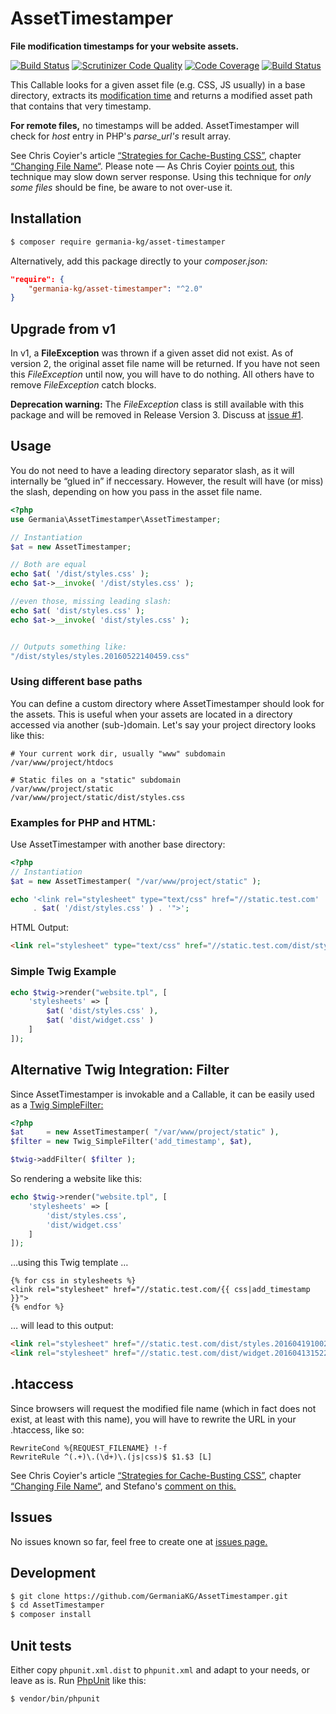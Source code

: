 # AssetTimestamper

**File modification timestamps for your website assets.**

[![Build Status](https://travis-ci.org/GermaniaKG/AssetTimestamper.svg?branch=master)](https://travis-ci.org/GermaniaKG/AssetTimestamper)
[![Scrutinizer Code Quality](https://scrutinizer-ci.com/g/GermaniaKG/AssetTimestamper/badges/quality-score.png?b=master)](https://scrutinizer-ci.com/g/GermaniaKG/AssetTimestamper/?branch=master)
[![Code Coverage](https://scrutinizer-ci.com/g/GermaniaKG/AssetTimestamper/badges/coverage.png?b=master)](https://scrutinizer-ci.com/g/GermaniaKG/AssetTimestamper/?branch=master)
[![Build Status](https://scrutinizer-ci.com/g/GermaniaKG/AssetTimestamper/badges/build.png?b=master)](https://scrutinizer-ci.com/g/GermaniaKG/AssetTimestamper/build-status/master)



This Callable looks for a given asset file (e.g. CSS, JS usually) in a base directory,
extracts its [modification time](http://php.net/manual/en/function.filemtime.php)
and returns a modified asset path that contains that very timestamp.

**For remote files,** no timestamps will be added. AssetTimestamper will check for *host* entry in PHP's *parse_url's* result array.

See Chris Coyier's article [“Strategies for Cache-Busting CSS”](https://css-tricks.com/strategies-for-cache-busting-css), chapter [“Changing File Name“](https://css-tricks.com/strategies-for-cache-busting-css/#article-header-id-2). Please note — As Chris Coyier [points out](https://css-tricks.com/strategies-for-cache-busting-css/#article-header-id-3), this technique may slow down server response. Using this technique for *only some files* should be fine, be aware to not over-use it.

## Installation

```bash
$ composer require germania-kg/asset-timestamper
```

Alternatively, add this package directly to your *composer.json:*

```json
"require": {
    "germania-kg/asset-timestamper": "^2.0"
}
```
## Upgrade from v1

In v1, a **FileException** was thrown if a given asset did not exist. As of version 2, the original asset file name will be returned. If you have not seen this *FileException* until now, you will have to do nothing. All others have to remove *FileException* catch blocks.

**Deprecation warning:** The *FileException* class is still available with this package and will be removed in Release Version 3. Discuss at [issue #1][i1].



## Usage

You do not need to have a leading directory separator slash, as it will internally be “glued in” if neccessary. However, the result will have (or miss) the slash, depending on how you pass in the asset file name.

```php
<?php
use Germania\AssetTimestamper\AssetTimestamper;

// Instantiation
$at = new AssetTimestamper;

// Both are equal
echo $at( '/dist/styles.css' );
echo $at->__invoke( '/dist/styles.css' );

//even those, missing leading slash:
echo $at( 'dist/styles.css' );
echo $at->__invoke( 'dist/styles.css' );


// Outputs something like:
"/dist/styles/styles.20160522140459.css"
```

### Using different base paths

You can define a custom directory where AssetTimestamper should look for the assets. This is useful when your assets are located in a directory accessed via another (sub-)domain. Let's say your project directory looks like this:

```
# Your current work dir, usually "www" subdomain
/var/www/project/htdocs

# Static files on a "static" subdomain
/var/www/project/static
/var/www/project/static/dist/styles.css
```

### Examples for PHP and HTML:

Use AssetTimestamper with another base directory:

```php
<?php
// Instantiation
$at = new AssetTimestamper( "/var/www/project/static" );

echo '<link rel="stylesheet" type="text/css" href="//static.test.com'
     . $at( '/dist/styles.css' ) . '">';
```

HTML Output:

```html
<link rel="stylesheet" type="text/css" href="//static.test.com/dist/styles.20160522140459.css">
```

### Simple Twig Example

```php
echo $twig->render("website.tpl", [
	'stylesheets' => [
		$at( 'dist/styles.css' ),
		$at( 'dist/widget.css' )
	]
]);
```

## Alternative Twig Integration: Filter

Since AssetTimestamper is invokable and a Callable, it can be easily used as a [Twig SimpleFilter:](http://twig.sensiolabs.org/doc/advanced.html#filters)

```php
<?php
$at     = new AssetTimestamper( "/var/www/project/static" ),
$filter = new Twig_SimpleFilter('add_timestamp', $at),

$twig->addFilter( $filter );
```

So rendering a website like this:

```php
echo $twig->render("website.tpl", [
	'stylesheets' => [
		'dist/styles.css',
		'dist/widget.css'
	]
]);
```

…using this Twig template …

```twig
{% for css in stylesheets %}
<link rel="stylesheet" href="//static.test.com/{{ css|add_timestamp }}">
{% endfor %}
```

… will lead to this output:

```html
<link rel="stylesheet" href="//static.test.com/dist/styles.20160419100233.css">
<link rel="stylesheet" href="//static.test.com/dist/widget.20160413152259.css">
```



## .htaccess

Since browsers will request the modified file name (which in fact does not exist, at least with this name), you will have to rewrite the URL in your .htaccess, like so:

```
RewriteCond %{REQUEST_FILENAME} !-f
RewriteRule ^(.+)\.(\d+)\.(js|css)$ $1.$3 [L]
```

See Chris Coyier's article [“Strategies for Cache-Busting CSS”](https://css-tricks.com/strategies-for-cache-busting-css), chapter [“Changing File Name“](https://css-tricks.com/strategies-for-cache-busting-css/#article-header-id-2), and Stefano's [comment on this.](https://css-tricks.com/strategies-for-cache-busting-css/#comment-1596418)




## Issues

No issues known so far, feel free to create one at [issues page.][i0]

[i0]: https://github.com/GermaniaKG/AssetTimestamper/issues 
[i1]: https://github.com/GermaniaKG/AssetTimestamper/issues/1 



## Development

```bash
$ git clone https://github.com/GermaniaKG/AssetTimestamper.git
$ cd AssetTimestamper
$ composer install
```


## Unit tests

Either copy `phpunit.xml.dist` to `phpunit.xml` and adapt to your needs, or leave as is. 
Run [PhpUnit](https://phpunit.de/) like this:

```bash
$ vendor/bin/phpunit
```
